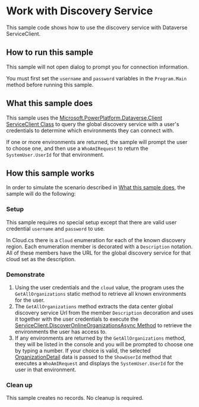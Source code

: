 ﻿
# Work with Discovery Service

This sample code shows how to use the discovery service with Dataverse ServiceClient.

## How to run this sample

This sample will not open dialog to prompt you for connection information.

You must first set the `username` and `password` variables in the `Program.Main` method before running this sample.

## What this sample does

This sample uses the [Microsoft.PowerPlatform.Dataverse.Client](https://www.nuget.org/packages/Microsoft.PowerPlatform.Dataverse.Client/) [ServiceClient Class](https://docs.microsoft.com/en-us/dotnet/api/microsoft.powerplatform.dataverse.client.serviceclient?view=dataverse-sdk-latest) to query the global discovery service with a user's credentials to determine which environments they can connect with.

If one or more environments are returned, the sample will prompt the user to choose one, and then use a `WhoAmIRequest` to return the `SystemUser.UserId` for that environment.

## How this sample works

In order to simulate the scenario described in [What this sample does](#what-this-sample-does), the sample will do the following:

### Setup

This sample requires no special setup except that there are valid user credential `username` and `password` to use.

In Cloud.cs there is a `Cloud` enumeration for each of the known discovery region. Each enumeration member is decorated with a `Description` notation. All of these members have the URL for the global discovery service for that cloud set as the description.

### Demonstrate

1. Using the user credentials and the `cloud` value, the program uses the `GetAllOrganizations` static method to retrieve all known environments for the user.
1. The `GetAllOrganizations` method extracts the data center global discovery service Url from the member `Description` decoration and uses it together with the user credentials to execute the [ServiceClient.DiscoverOnlineOrganizationsAsync Method](https://docs.microsoft.com/en-us/dotnet/api/microsoft.powerplatform.dataverse.client.serviceclient.discoveronlineorganizationsasync?view=dataverse-sdk-latest) to retrieve the environments the user has access to.
1. If any environments are returned by the `GetAllOrganizations` method, they will be listed in the console and you will be prompted to choose one by typing a number. If your choice is valid, the selected [OrganizationDetail](https://docs.microsoft.com/en-us/dotnet/api/microsoft.xrm.sdk.discovery.organizationdetail?view=dataverse-sdk-latest) data is passed to the `ShowUserId` method that executes a `WhoAmIRequest` and displays the `SystemUser.UserId` for the user in that environment.

### Clean up

This sample creates no records. No cleanup is required.